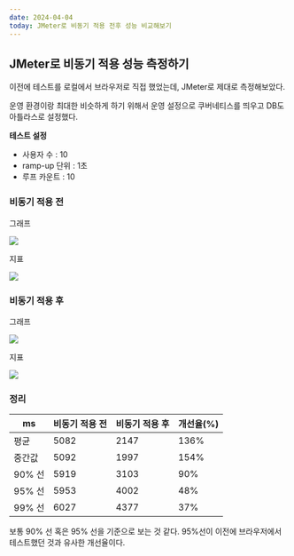 ```yaml
---
date: 2024-04-04
today: JMeter로 비동기 적용 전후 성능 비교해보기
---
```


## JMeter로 비동기 적용 성능 측정하기

이전에 테스트를 로컬에서 브라우저로 직접 했었는데, JMeter로 제대로 측정해보았다.

운영 환경이랑 최대한 비슷하게 하기 위해서 운영 설정으로 쿠버네티스를 띄우고 DB도 아틀라스로 설정했다.

**테스트 설정**

- 사용자 수 : 10
- ramp-up 단위 : 1초
- 루프 카운트 : 10

### 비동기 적용 전

그래프

![](2024-04-04-20240406000238203.png)

지표

![](2024-04-04-20240406000252206.png)

### 비동기 적용 후

그래프

![](2024-04-04-20240406000316892.png)

지표

![](2024-04-04-20240406000331409.png)

### 정리

| ms     | 비동기 적용 전 | 비동기 적용 후 | 개선율(%) |
| ------ | -------------- | -------------- | --------- |
| 평균   | 5082           | 2147           | 136%      |
| 중간값 | 5092           | 1997           | 154%      |
| 90% 선 | 5919           | 3103           | 90%       |
| 95% 선 | 5953           | 4002           | 48%       |
| 99% 선 | 6027           | 4377           | 37%       |

보통 90% 선 혹은 95% 선을 기준으로 보는 것 같다.
95%선이 이전에 브라우저에서 테스트했던 것과 유사한 개선율이다.
